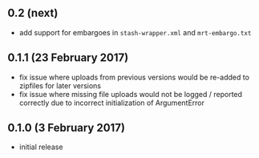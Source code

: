 ## 0.2 (next)

- add support for embargoes in `stash-wrapper.xml` and `mrt-embargo.txt`

## 0.1.1 (23 February 2017)

- fix issue where uploads from previous versions would be re-added to zipfiles
  for later versions
- fix issue where missing file uploads would not be logged / reported correctly
  due to incorrect initialization of ArgumentError

## 0.1.0 (3 February 2017)

- initial release
